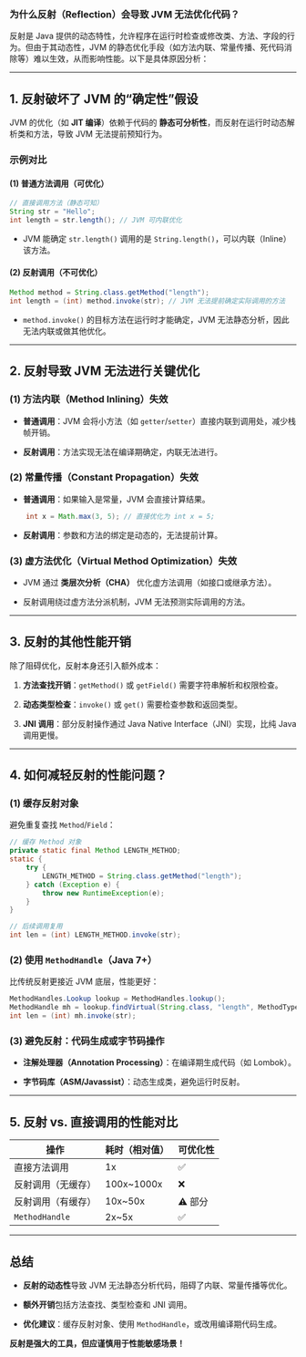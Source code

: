 ### **为什么反射（Reflection）会导致 JVM 无法优化代码？**

反射是 Java 提供的动态特性，允许程序在运行时检查或修改类、方法、字段的行为。但由于其动态性，JVM 的静态优化手段（如方法内联、常量传播、死代码消除等）难以生效，从而影响性能。以下是具体原因分析：

---

## **1. 反射破坏了 JVM 的“确定性”假设**

JVM 的优化（如 **JIT 编译**）依赖于代码的 **静态可分析性**，而反射在运行时动态解析类和方法，导致 JVM 无法提前预知行为。

### **示例对比**

#### **(1) 普通方法调用（可优化）**
```java
// 直接调用方法（静态可知）
String str = "Hello";
int length = str.length(); // JVM 可内联优化
```
- JVM 能确定 `str.length()` 调用的是 `String.length()`，可以内联（Inline）该方法。

#### **(2) 反射调用（不可优化）**
```java
Method method = String.class.getMethod("length");
int length = (int) method.invoke(str); // JVM 无法提前确定实际调用的方法
```
- `method.invoke()` 的目标方法在运行时才能确定，JVM 无法静态分析，因此无法内联或做其他优化。

---

## **2. 反射导致 JVM 无法进行关键优化**

### **(1) 方法内联（Method Inlining）失效**

- **普通调用**：JVM 会将小方法（如 `getter`/`setter`）直接内联到调用处，减少栈帧开销。
    
- **反射调用**：方法实现无法在编译期确定，内联无法进行。
    

### **(2) 常量传播（Constant Propagation）失效**

- **普通调用**：如果输入是常量，JVM 会直接计算结果。
```java
    int x = Math.max(3, 5); // 直接优化为 int x = 5;
```

- **反射调用**：参数和方法的绑定是动态的，无法提前计算。

### **(3) 虚方法优化（Virtual Method Optimization）失效**

- JVM 通过 **类层次分析（CHA）** 优化虚方法调用（如接口或继承方法）。
    
- 反射调用绕过虚方法分派机制，JVM 无法预测实际调用的方法。
    

---

## **3. 反射的其他性能开销**

除了阻碍优化，反射本身还引入额外成本：

1. **方法查找开销**：`getMethod()` 或 `getField()` 需要字符串解析和权限检查。
    
2. **动态类型检查**：`invoke()` 或 `get()` 需要检查参数和返回类型。
    
3. **JNI 调用**：部分反射操作通过 Java Native Interface（JNI）实现，比纯 Java 调用更慢。
    

---

## **4. 如何减轻反射的性能问题？**

### **(1) 缓存反射对象**

避免重复查找 `Method`/`Field`：
```java
// 缓存 Method 对象
private static final Method LENGTH_METHOD;
static {
    try {
        LENGTH_METHOD = String.class.getMethod("length");
    } catch (Exception e) {
        throw new RuntimeException(e);
    }
}

// 后续调用复用
int len = (int) LENGTH_METHOD.invoke(str);
```

### **(2) 使用 `MethodHandle`（Java 7+）**

比传统反射更接近 JVM 底层，性能更好：
```java
MethodHandles.Lookup lookup = MethodHandles.lookup();
MethodHandle mh = lookup.findVirtual(String.class, "length", MethodType.methodType(int.class));
int len = (int) mh.invoke(str);
```

### **(3) 避免反射：代码生成或字节码操作**

- **注解处理器（Annotation Processing）**：在编译期生成代码（如 Lombok）。
    
- **字节码库（ASM/Javassist）**：动态生成类，避免运行时反射。
    

---

## **5. 反射 vs. 直接调用的性能对比**

|操作|耗时（相对值）|可优化性|
|---|---|---|
|直接方法调用|1x|✅|
|反射调用（无缓存）|100x~1000x|❌|
|反射调用（有缓存）|10x~50x|⚠️ 部分|
|`MethodHandle`|2x~5x|✅|

---

## **总结**

- **反射的动态性**导致 JVM 无法静态分析代码，阻碍了内联、常量传播等优化。
    
- **额外开销**包括方法查找、类型检查和 JNI 调用。
    
- **优化建议**：缓存反射对象、使用 `MethodHandle`，或改用编译期代码生成。
    

**反射是强大的工具，但应谨慎用于性能敏感场景！**